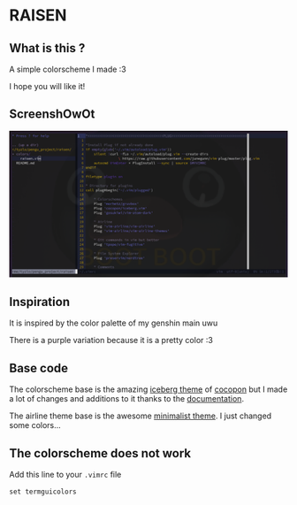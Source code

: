 
# RAISEN

## What is this ?

A simple colorscheme I made :3

I hope you will like it!

## ScreenshOwOt
![](screenshot.png)

## Inspiration
It is inspired by the color palette of my genshin main uwu

There is a purple variation because it is a pretty color :3

## Base code
The colorscheme base is the amazing [iceberg theme](https://github.com/cocopon/iceberg.vim) of [cocopon](https://github.com/cocopon) but I made a lot of changes and additions to it thanks to the [documentation](http://vimdoc.sourceforge.net/htmldoc/syntax.html).

The airline theme base is the awesome [minimalist theme](https://github.com/vim-airline/vim-airline-themes/blob/master/autoload/airline/themes/minimalist.vim). I just changed some colors...

## The colorscheme does not work
Add this line to your `.vimrc` file
```
set termguicolors
```
